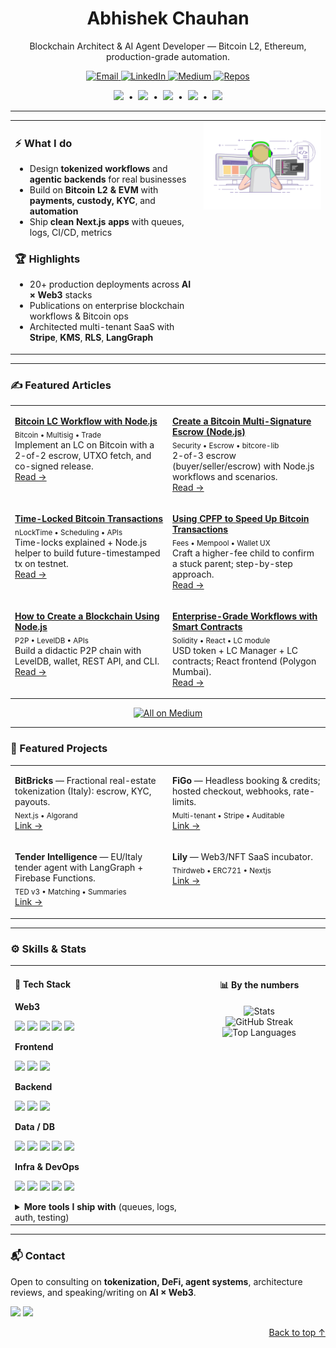 <!-- ====== HERO ====== -->
<h1 align="center">Abhishek Chauhan</h1>
<p align="center">
  Blockchain Architect & AI Agent Developer — Bitcoin L2, Ethereum, production-grade automation.
</p>

<p align="center">
  <a href="mailto:ac12644@gmail.com" rel="noreferrer noopener">
    <img alt="Email" src="https://img.shields.io/badge/Email-Contact-blue?style=for-the-badge&logo=gmail">
  </a>
  <a href="https://www.linkedin.com/in/ac12644/" rel="noreferrer noopener">
    <img alt="LinkedIn" src="https://img.shields.io/badge/LinkedIn-Connect-0A66C2?style=for-the-badge&logo=linkedin">
  </a>
  <a href="https://abhishek-chauhan.medium.com/" rel="noreferrer noopener">
    <img alt="Medium" src="https://img.shields.io/badge/Medium-Articles-12100E?style=for-the-badge&logo=medium">
  </a>
  <a href="https://github.com/ac12644?tab=repositories" rel="noreferrer noopener">
    <img alt="Repos" src="https://img.shields.io/badge/Portfolio-Repos-181717?style=for-the-badge&logo=github">
  </a>
</p>

<p align="center">
  <a href="#overview"><img src="https://img.shields.io/badge/Overview-000?style=flat" /></a>
  &nbsp;•&nbsp;
  <a href="#featured-articles"><img src="https://img.shields.io/badge/Articles-12100E?style=flat&logo=medium" /></a>
  &nbsp;•&nbsp;
  <a href="#featured-projects"><img src="https://img.shields.io/badge/Projects-181717?style=flat&logo=github" /></a>
  &nbsp;•&nbsp;
  <a href="#skills--stats"><img src="https://img.shields.io/badge/Skills%20%26%20Stats-0A66C2?style=flat" /></a>
  &nbsp;•&nbsp;
  <a href="#contact"><img src="https://img.shields.io/badge/Contact-2E7D32?style=flat" /></a>
</p>

---

<!-- ====== OVERVIEW (2-COLUMN) ====== -->
<table id="overview" width="100%">
<tr>
<td width="60%" valign="top">

### ⚡ What I do
- Design **tokenized workflows** and **agentic backends** for real businesses  
- Build on **Bitcoin L2 & EVM** with **payments, custody, KYC**, and **automation**  
- Ship **clean Next.js apps** with queues, logs, CI/CD, metrics

### 🏆 Highlights
- 20+ production deployments across **AI × Web3** stacks  
- Publications on enterprise blockchain workflows & Bitcoin ops  
- Architected multi-tenant SaaS with **Stripe**, **KMS**, **RLS**, **LangGraph**

</td>
<td width="40%" align="center" valign="top">

<img src="https://github.com/ac12644/ac12644/blob/main/icons/coding.gif" width="320" alt="Coding animation" />

</td>
</tr>
</table>

---

<!-- ====== FEATURED ARTICLES (CARD GRID) ====== -->
### ✍️ Featured Articles
<table id="featured-articles" width="100%">
<tr>
<td width="50%" valign="top">

<b><a href="https://medium.com/coinmonks/bitcoin-lc-workflow-with-nodejs-38ad7b17f32f">Bitcoin LC Workflow with Node.js</a></b><br/>
<sub>Bitcoin • Multisig • Trade</sub><br/>
Implement an LC on Bitcoin with a 2-of-2 escrow, UTXO fetch, and co-signed release.<br/>
<a href="https://medium.com/coinmonks/bitcoin-lc-workflow-with-nodejs-38ad7b17f32f">Read →</a>

</td>
<td width="50%" valign="top">

<b><a href="https://medium.com/coinmonks/create-a-bitcoin-multi-signature-escrow-with-node-js-b38589810382">Create a Bitcoin Multi-Signature Escrow (Node.js)</a></b><br/>
<sub>Security • Escrow • bitcore-lib</sub><br/>
2-of-3 escrow (buyer/seller/escrow) with Node.js workflows and scenarios.<br/>
<a href="https://medium.com/coinmonks/create-a-bitcoin-multi-signature-escrow-with-node-js-b38589810382">Read →</a>

</td>
</tr>
<tr>
<td width="50%" valign="top">

<b><a href="https://medium.com/coinmonks/time-locked-bitcoin-transactions-4f4e70523fb2">Time-Locked Bitcoin Transactions</a></b><br/>
<sub>nLockTime • Scheduling • APIs</sub><br/>
Time-locks explained + Node.js helper to build future-timestamped tx on testnet.<br/>
<a href="https://medium.com/coinmonks/time-locked-bitcoin-transactions-4f4e70523fb2">Read →</a>

</td>
<td width="50%" valign="top">

<b><a href="https://medium.com/coinmonks/using-cpfp-to-speed-up-bitcoin-transactions-36e0871b256c">Using CPFP to Speed Up Bitcoin Transactions</a></b><br/>
<sub>Fees • Mempool • Wallet UX</sub><br/>
Craft a higher-fee child to confirm a stuck parent; step-by-step approach.<br/>
<a href="https://medium.com/coinmonks/using-cpfp-to-speed-up-bitcoin-transactions-36e0871b256c">Read →</a>

</td>
</tr>
<tr>
<td width="50%" valign="top">

<b><a href="https://medium.com/better-programming/create-blockchain-with-node-js-e65dfc40479e">How to Create a Blockchain Using Node.js</a></b><br/>
<sub>P2P • LevelDB • APIs</sub><br/>
Build a didactic P2P chain with LevelDB, wallet, REST API, and CLI.<br/>
<a href="https://medium.com/better-programming/create-blockchain-with-node-js-e65dfc40479e">Read →</a>

</td>
<td width="50%" valign="top">

<b><a href="https://medium.com/better-programming/building-enterprise-grade-workflows-with-smart-contracts-on-blockchain-6fa559a8110">Enterprise-Grade Workflows with Smart Contracts</a></b><br/>
<sub>Solidity • React • LC module</sub><br/>
USD token + LC Manager + LC contracts; React frontend (Polygon Mumbai).<br/>
<a href="https://medium.com/better-programming/building-enterprise-grade-workflows-with-smart-contracts-on-blockchain-6fa559a8110">Read →</a>

</td>
</tr>
</table>

<p align="center">
  <a href="https://abhishek-chauhan.medium.com/" rel="noreferrer noopener">
    <img src="https://img.shields.io/badge/All%20articles-Medium-12100E?style=for-the-badge&logo=medium" alt="All on Medium">
  </a>
</p>

---

<!-- ====== FEATURED PROJECTS (MODERN CARDS) ====== -->
### 🧱 Featured Projects
<table id="featured-projects" width="100%">
<tr>
<td width="50%" valign="top">

<b>BitBricks</b> — Fractional real-estate tokenization (Italy): escrow, KYC, payouts.  
<sub>Next.js • Algorand</sub><br/>
<a href="https://bitbricks.it/" rel="noreferrer noopener">Link →</a>

</td>
<td width="50%" valign="top">

<b>FiGo</b> — Headless booking & credits; hosted checkout, webhooks, rate-limits.  
<sub>Multi-tenant • Stripe • Auditable</sub><br/>
<a href="https://appfigo.com/" rel="noreferrer noopener">Link →</a>

</td>
</tr>
<tr>
<td width="50%" valign="top">

<b>Tender Intelligence</b> — EU/Italy tender agent with LangGraph + Firebase Functions.  
<sub>TED v3 • Matching • Summaries</sub><br/>
<a href="https://github.com/ac12644/Public-Tender-Agent-LangGraph" rel="noreferrer noopener">Link →</a>

</td>
<td width="50%" valign="top">

<b>Lily</b> — Web3/NFT SaaS incubator.  
<sub>Thirdweb • ERC721 • Nextjs</sub><br/>
<a href="https://www.lilyonlife.xyz/" rel="noreferrer noopener">Link →</a>

</td>
</tr>
</table>

---

<!-- ====== SKILLS & STATS (2-COLUMN) ====== -->
### ⚙️ Skills & Stats
<table id="skills--stats" width="100%">
<tr>
<td width="58%" valign="top">

#### 🧰 Tech Stack
**Web3**  
<p>
  <img src="https://img.shields.io/badge/Solidity-363636?logo=solidity" />
  <img src="https://img.shields.io/badge/Hardhat-ffff00" />
  <img src="https://img.shields.io/badge/Foundry-000000" />
  <img src="https://img.shields.io/badge/IPFS-65C2CB?logo=ipfs" />
  <img src="https://img.shields.io/badge/TheGraph-1A1A1A?logo=thegraph" />
</p>

**Frontend**  
<p>
  <img src="https://img.shields.io/badge/Next.js-000?logo=nextdotjs" />
  <img src="https://img.shields.io/badge/React-20232A?logo=react" />
  <img src="https://img.shields.io/badge/TypeScript-3178C6?logo=typescript" />
</p>

**Backend**  
<p>
  <img src="https://img.shields.io/badge/Node.js-339933?logo=node.js" />
  <img src="https://img.shields.io/badge/Express-000000?logo=express" />
  <img src="https://img.shields.io/badge/Python-3776AB?logo=python" />
</p>

**Data / DB**  
<p>
  <img src="https://img.shields.io/badge/PostgreSQL-336791?logo=postgresql" />
  <img src="https://img.shields.io/badge/Redis-DC382D?logo=redis" />
  <img src="https://img.shields.io/badge/MongoDB-4EA94B?logo=mongodb" />
  <img src="https://img.shields.io/badge/Supabase-3ECF8E?logo=supabase" />
  <img src="https://img.shields.io/badge/Firebase-FFCA28?logo=firebase" />
</p>

**Infra & DevOps**  
<p>
  <img src="https://img.shields.io/badge/Docker-2496ED?logo=docker" />
  <img src="https://img.shields.io/badge/Kubernetes-326CE5?logo=kubernetes" />
  <img src="https://img.shields.io/badge/AWS-232F3E?logo=amazon-aws" />
  <img src="https://img.shields.io/badge/GCP-4285F4?logo=google-cloud" />
  <img src="https://img.shields.io/badge/GitHub_Actions-2088FF?logo=githubactions" />
</p>

<details>
<summary><b>More tools I ship with</b> (queues, logs, auth, testing)</summary>

**Observability**: OpenTelemetry, Grafana, Prometheus, Loki  
**Queues & Jobs**: BullMQ / Cloud Tasks  
**Auth & Security**: OAuth2/OIDC, JWT, KMS, RLS  
**Testing**: Vitest/Jest, Playwright
</details>

</td>
<td width="42%" valign="top" align="center">

#### 📊 By the numbers
<img src="https://github-readme-stats.vercel.app/api?username=ac12644&show_icons=true&hide_title=true&include_all_commits=true&count_private=true&theme=transparent" alt="Stats" />

<br/>

<img src="https://streak-stats.demolab.com?user=ac12644&theme=transparent&hide_longest_streak=true" alt="GitHub Streak" />

<br/>

<img src="https://github-readme-stats.vercel.app/api/top-langs/?username=ac12644&layout=compact&card_width=320&langs_count=8&theme=transparent" alt="Top Languages" />

</td>
</tr>
</table>

---

<!-- ====== CONTACT ====== -->
### 📬 Contact
<p id="contact">
  Open to consulting on <b>tokenization, DeFi, agent systems</b>, architecture reviews, and speaking/writing on <b>AI × Web3</b>.
</p>

<p>
  <a href="mailto:ac12644@gmail.com" rel="noreferrer noopener"><img src="https://img.shields.io/badge/Email-Book%20a%20chat-blue?style=for-the-badge&logo=gmail" /></a>
  <a href="https://www.linkedin.com/in/ac12644/" rel="noreferrer noopener"><img src="https://img.shields.io/badge/LinkedIn-Message-0A66C2?style=for-the-badge&logo=linkedin" /></a>
</p>

<p align="right"><a href="#top">Back to top ↑</a></p>
